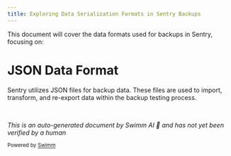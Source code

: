 ```yaml
---
title: Exploring Data Serialization Formats in Sentry Backups
---
```

This document will cover the data formats used for backups in Sentry, focusing on:

# JSON Data Format

Sentry utilizes JSON files for backup data. These files are used to import, transform, and re-export data within the backup testing process.

&nbsp;

*This is an auto-generated document by Swimm AI 🌊 and has not yet been verified by a human*

<SwmMeta version="3.0.0" repo-id="Z2l0aHViJTNBJTNBc2VudHJ5JTNBJTNBZ2V0c2VudHJ5" repo-name="sentry"><sup>Powered by [Swimm](/)</sup></SwmMeta>
